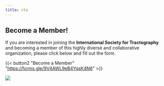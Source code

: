 ```yaml
---
title: cta
---
```

## Become a Member!

If you are interested in joining the <b>International Society for Tractography</b> and becoming a member of this highly diverse and collaborative organization, please click below and fill out the form.

{{< button2 "Become a Member" "https://forms.gle/9V4AWL9eB4YqsK4N6" >}}

![](/uploads/photos/connectivity.png)